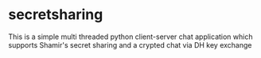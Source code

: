 secretsharing
=============

This is a simple multi threaded python client-server chat application which supports Shamir's secret sharing and a crypted chat via DH key exchange
